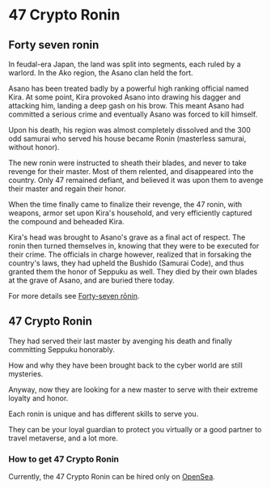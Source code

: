 # 47 Crypto Ronin

## Forty seven ronin
In feudal-era Japan, the land was split into segments, each ruled by a warlord. In the Ako region, the Asano clan held the fort.

Asano has been treated badly by a powerful high ranking official named Kira. At some point, Kira provoked Asano into drawing his dagger and attacking him, landing a deep gash on his brow. This meant Asano had committed a serious crime and eventually Asano was forced to kill himself.

Upon his death, his region was almost completely dissolved and the 300 odd samurai who served his house became Ronin (masterless samurai, without honor).

The new ronin were instructed to sheath their blades, and never to take revenge for their master. Most of them relented, and disappeared into the country. 
Only 47 remained defiant, and believed it was upon them to avenge their master and regain their honor.

When the time finally came to finalize their revenge, the 47 ronin, with weapons, armor set upon Kira's household, and very efficiently captured the compound and beheaded Kira.

Kira's head was brought to Asano's grave as a final act of respect. The ronin then turned themselves in, knowing that they were to be executed for their crime. The officials in charge however, realized that in forsaking the country's laws, they had upheld the Bushido (Samurai Code), and thus granted them the honor of Seppuku as well. They died by their own blades at the grave of Asano, and are buried there today.

For more details see [Forty-seven rōnin](https://en.wikipedia.org/wiki/Forty-seven_r%C5%8Dnin).

## 47 Crypto Ronin

They had served their last master by avenging his death and finally committing Seppuku honorably.
 
How and why they have been brought back to the cyber world are still mysteries.

Anyway, now they are looking for a new master to serve with their extreme loyalty and honor.

Each ronin is unique and has different skills to serve you. 

They can be your loyal guardian to protect you virtually or a good partner to travel metaverse, and a lot more.


### How to get 47 Crypto Ronin

Currently, the 47 Crypto Ronin can be hired only on [OpenSea](https://opensea.io).
